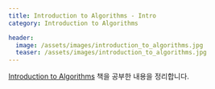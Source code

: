 ```yaml
---
title: Introduction to Algorithms - Intro
category: Introduction to Algorithms

header:
  image: /assets/images/introduction_to_algorithms.jpg
  teaser: /assets/images/introduction_to_algorithms.jpg
---
```


[Introduction to Algorithms](https://www.amazon.ca/Introduction-Algorithms-Thomas-H-Cormen/dp/0262033844) 책을 공부한 내용을 정리합니다.